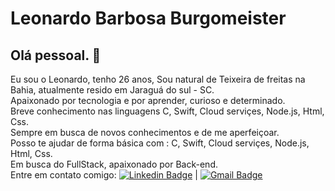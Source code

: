 # Leonardo Barbosa Burgomeister

## Olá pessoal. 👋

Eu sou o Leonardo, tenho 26 anos, Sou natural de Teixeira de freitas na Bahia, atualmente resido em Jaraguá do sul - SC.
<br/> Apaixonado por tecnologia e por aprender, curioso e determinado.
<br/>Breve conhecimento nas linguagens C, Swift, Cloud serviçes, Node.js, Html, Css.
<br/>Sempre em busca de novos conhecimentos e de me aperfeiçoar.
<br/>Posso te ajudar de forma básica com : C, Swift, Cloud serviçes, Node.js, Html, Css.
<br/>Em busca do FullStack, apaixonado por Back-end.
<br/>Entre em contato comigo: [![Linkedin Badge](https://img.shields.io/badge/Linkedin-in%2Fleoburgomeister-blue)](https://www.linkedin.com/in/leoburgomeister/) | [![Gmail Badge](https://img.shields.io/badge/Gmail-Leo.burogmeister%40gmail.com-red)](mailto:leo.burgomeister@gmail.com)
